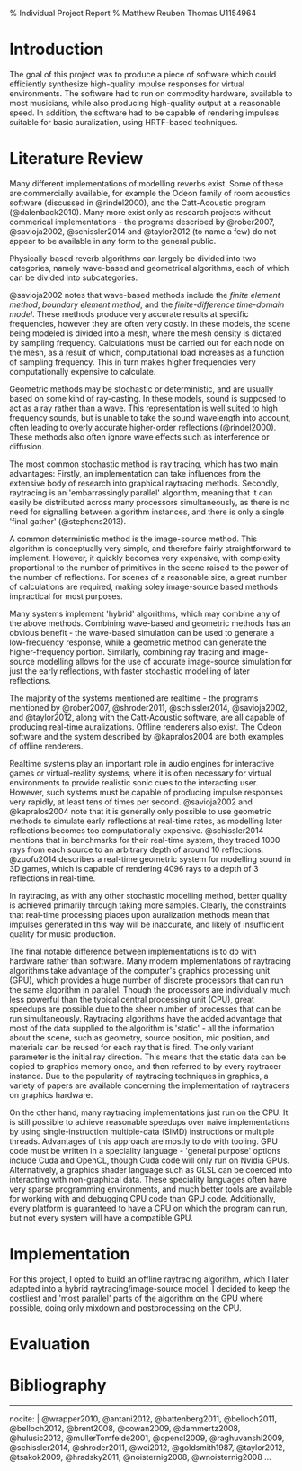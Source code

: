 % Individual Project Report
% Matthew Reuben Thomas U1154964

Introduction
============

<!--
Project scope, goals, and domain. What is the problem?
-->

The goal of this project was to produce a piece of software which could
efficiently synthesize high-quality impulse responses for virtual environments.
The software had to run on commodity hardware, available to most musicians,
while also producing high-quality output at a reasonable speed.
In addition, the software had to be capable of rendering impulses suitable for
basic auralization, using HRTF-based techniques.

Literature Review
=================

<!--
Previous research, and what it's achieved.
What have you read?
What could you have done?
What did you decide to do?
-->

Many different implementations of modelling reverbs exist.
Some of these are commercially available, for example the Odeon family of room
acoustics software (discussed in @rindel2000), and the Catt-Acoustic program
(@dalenback2010).
Many more exist only as research projects without commerical implementations -
the programs described by @rober2007, @savioja2002, @schissler2014 and
@taylor2012 (to name a few) do not appear to be available in any form to the
general public.

Physically-based reverb algorithms can largely be divided into two categories,
namely wave-based and geometrical algorithms, each of which can be divided
into subcategories.

@savioja2002 notes that wave-based methods include the *finite element method*,
*boundary element method*, and the *finite-difference time-domain model*.
These methods produce very accurate results at specific frequencies, however
they are often very costly.
In these models, the scene being modeled is divided into a mesh, where the mesh
density is dictated by sampling frequency.
Calculations must be carried out for each node on the mesh, as a result of
which, computational load increases as a function of sampling frequency.
This in turn makes higher frequencies very computationally expensive to
calculate.

Geometric methods may be stochastic or deterministic, and are usually based on
some kind of ray-casting.
In these models, sound is supposed to act as a ray rather than a wave.
This representation is well suited to high frequency sounds, but is unable
to take the sound wavelength into account, often leading to overly accurate
higher-order reflections (@rindel2000).
These methods also often ignore wave effects such as interference or diffusion.

The most common stochastic method is ray tracing, which has two main advantages:
Firstly, an implementation can take influences from the extensive body of
research into graphical raytracing methods.
Secondly, raytracing is an 'embarrassingly parallel' algorithm, meaning that
it can easily be distributed across many processors simultaneously, as there is
no need for signalling between algorithm instances, and there is only a single
'final gather' (@stephens2013).

A common deterministic method is the image-source method.
This algorithm is conceptually very simple, and therefore fairly straightforward
to implement.
However, it quickly becomes very expensive, with complexity proportional to
the number of primitives in the scene raised to the power of the number of
reflections.
For scenes of a reasonable size, a great number of calculations are required,
making soley image-source based methods impractical for most purposes.

Many systems implement 'hybrid' algorithms, which may combine any of the above
methods.
Combining wave-based and geometric methods has an obvious benefit - the
wave-based simulation can be used to generate a low-frequency response, while
a geometric method can generate the higher-frequency portion.
Similarly, combining ray tracing and image-source modelling allows for the use
of accurate image-source simulation for just the early reflections, with
faster stochastic modelling of later reflections.

The majority of the systems mentioned are realtime - the programs mentioned by
@rober2007, @shroder2011, @schissler2014, @savioja2002, and @taylor2012, along
with the Catt-Acoustic software, are all capable of producing real-time
auralizations.
Offline renderers also exist. The Odeon software and the system described by
@kapralos2004 are both examples of offline renderers.

Realtime systems play an important role in audio engines for interactive games
or virtual-reality systems, where it is often necessary for virtual environments
to provide realistic sonic cues to the interacting user.
However, such systems must be capable of producing impulse responses very
rapidly, at least tens of times per second.
@savioja2002 and @kapralos2004 note that it is generally only possible to use
geometric methods to simulate early reflections at real-time rates, as modelling
later reflections becomes too computationally expensive.
@schissler2014 mentions that in benchmarks for their real-time system, they
traced 1000 rays from each source to an arbitrary depth of around 10
reflections.
@zuofu2014 describes a real-time geometric system for modelling sound in 3D
games, which is capable of rendering 4096 rays to a depth of 3 reflections in
real-time.

In raytracing, as with any other stochastic modelling method, better quality
is achieved primarily through taking more samples.
Clearly, the constraints that real-time processing places upon auralization
methods mean that impulses generated in this way will be inaccurate, and
likely of insufficient quality for music production.

The final notable difference between implementations is to do with hardware
rather than software.
Many modern implementations of raytracing algorithms take advantage of the
computer's graphics processing unit (GPU), which provides a huge number of
discrete processors that can run the same algorithm in parallel.
Though the processors are individually much less powerful than the typical
central processing unit (CPU), great speedups are possible due to the sheer
number of processes that can be run simultaneously.
Raytracing algorithms have the added advantage that most of the data supplied
to the algorithm is 'static' - all the information about the scene, such as
geometry, source position, mic position, and materials can be reused for each
ray that is fired.
The only variant parameter is the initial ray direction.
This means that the static data can be copied to graphics memory once, and then
referred to by every raytracer instance.
Due to the popularity of raytracing techniques in graphics, a variety of
papers are available concerning the implementation of raytracers on graphics
hardware.

<!-- TODO examples of programs using the GPU -->

On the other hand, many raytracing implementations just run on the CPU.
It is still possible to achieve reasonable speedups over naive implementations
by using single-instruction multiple-data (SIMD) instructions or multiple
threads.
Advantages of this approach are mostly to do with tooling.
GPU code must be written in a speciality language - 'general purpose' options
include Cuda and OpenCL, though Cuda code will only run on Nvidia GPUs.
Alternatively, a graphics shader language such as GLSL can be coerced into
interacting with non-graphical data.
These speciality languages often have very sparse programming environments,
and much better tools are available for working with and debugging CPU code
than GPU code.
Additionally, every platform is guaranteed to have a CPU on which the program
can run, but not every system will have a compatible GPU.

Implementation
==============

For this project, I opted to build an offline raytracing algorithm, which I
later adapted into a hybrid raytracing/image-source model.
I decided to keep the costliest and 'most parallel' parts of the algorithm on
the GPU where possible, doing only mixdown and postprocessing on the CPU.

<!--
Libraries and technologies I've used.
Code structure and algorithm design.
Rationale - why did you decide on this approach?
-->

Evaluation
==========

<!--
Progress throughout the project.
Problems you had and how you overcame them.
Specific problems, and testing methods.
What would you change or do differently in future projects?
What would you add?
Did the process work?
Known bugs.

Might be interesting to model sources - ray starting band volumes as a function
of ray direction.
Similarly, microphone modelling.
-->

Bibliography
============

---
nocite: |
    @wrapper2010, @antani2012, @battenberg2011, @belloch2011, @belloch2012, @brent2008, @cowan2009, @dammertz2008, @hulusic2012, @mullerTomfelde2001, @opencl2009, @raghuvanshi2009, @schissler2014, @shroder2011, @wei2012, @goldsmith1987, @taylor2012, @tsakok2009, @hradsky2011, @noisternig2008, @wnoisternig2008
...
